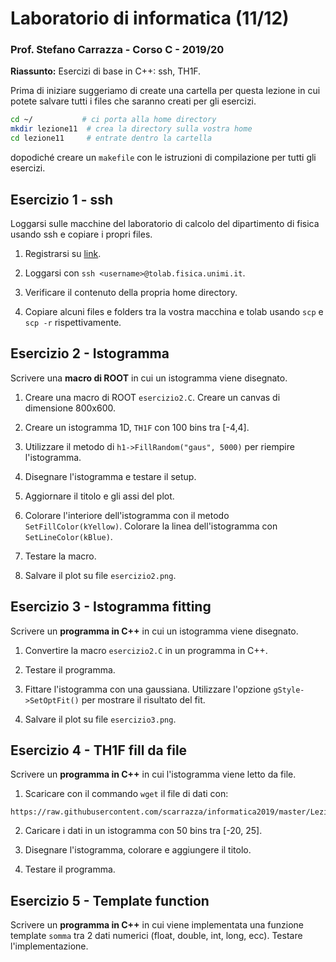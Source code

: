 # Laboratorio di informatica (11/12)
### Prof. Stefano Carrazza - Corso C - 2019/20

**Riassunto:** Esercizi di base in C++: ssh, TH1F.

Prima di iniziare suggeriamo di create una cartella per questa lezione in cui potete salvare tutti i files che saranno creati per gli esercizi.
```bash
cd ~/           # ci porta alla home directory
mkdir lezione11  # crea la directory sulla vostra home
cd lezione11     # entrate dentro la cartella
```
dopodiché creare un `makefile` con le istruzioni di compilazione per tutti gli esercizi.

## Esercizio 1 - ssh

Loggarsi sulle macchine del laboratorio di calcolo del dipartimento di fisica usando ssh e copiare i propri files.

1. Registrarsi su [link](https://registrazione.fisica.unimi.it/cgi-sec/register.php).

2. Loggarsi con `ssh <username>@tolab.fisica.unimi.it`.

3. Verificare il contenuto della propria home directory.

4. Copiare alcuni files e folders tra la vostra macchina e tolab usando `scp` e `scp -r` rispettivamente.

## Esercizio 2 - Istogramma

Scrivere una **macro di ROOT** in cui un istogramma viene disegnato.

1. Creare una macro di ROOT `esercizio2.C`. Creare un canvas di dimensione 800x600.

2. Creare un istogramma 1D, `TH1F` con 100 bins tra [-4,4].

3. Utilizzare il metodo di `h1->FillRandom("gaus", 5000)` per riempire l'istogramma.

4. Disegnare l'istogramma e testare il setup.

5. Aggiornare il titolo e gli assi del plot.

6. Colorare l'interiore dell'istogramma con il metodo `SetFillColor(kYellow)`. Colorare la linea dell'istogramma con `SetLineColor(kBlue)`.

7. Testare la macro.

8. Salvare il plot su file `esercizio2.png`.

## Esercizio 3 - Istogramma fitting

Scrivere un **programma in C++** in cui un istogramma viene disegnato.

1. Convertire la macro `esercizio2.C` in un programma in C++.

2. Testare il programma.

8. Fittare l'istogramma con una gaussiana. Utilizzare l'opzione `gStyle->SetOptFit()` per mostrare il risultato del fit.

9. Salvare il plot su file `esercizio3.png`.

## Esercizio 4 - TH1F fill da file

Scrivere un **programma in C++** in cui l'istogramma viene letto da file.

1. Scaricare con il commando `wget` il file di dati con:
```
https://raw.githubusercontent.com/scarrazza/informatica2019/master/Lezione_11/data4.dat
```

2. Caricare i dati in un istogramma con 50 bins tra [-20, 25].

3. Disegnare l'istogramma, colorare e aggiungere il titolo.

4. Testare il programma.

## Esercizio 5 - Template function

Scrivere un **programma in C++** in cui viene implementata una funzione template `somma` tra 2 dati numerici (float, double, int, long, ecc). Testare l'implementazione.
